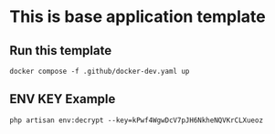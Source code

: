# This is base application template

## Run this template

`docker compose -f .github/docker-dev.yaml up`

## ENV KEY Example

`php artisan env:decrypt --key=kPwf4WgwDcV7pJH6NkheNQVKrCLXueoz`
